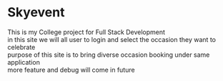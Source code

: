 # Skyevent
This is my College project for Full Stack Development<br>
in this site we will all user to login and select the occasion they want to celebrate<br>
purpose of this site is to bring diverse occasion booking under same application<br>
more feature and debug will come in future
